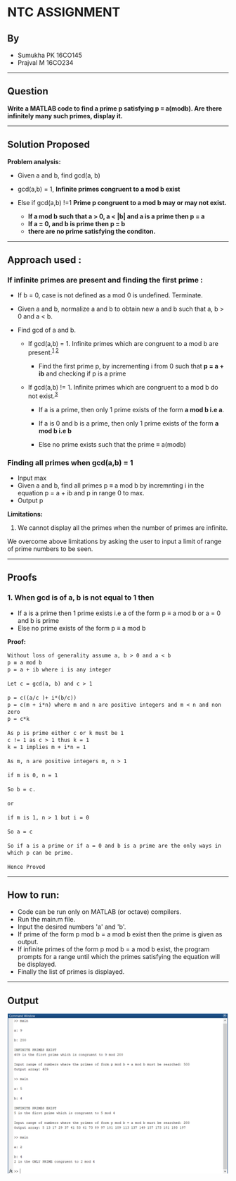 NTC ASSIGNMENT
=
## By

* Sumukha PK 16CO145
* Prajval M 16CO234 

___

## Question
<b>Write a MATLAB code to find a prime p satisfying p ≡ a(modb). Are
there infinitely many such primes, display it.</b>
___

## Solution Proposed

<b>Problem analysis:</b>

* Given a and b, find gcd(a, b)

* gcd(a,b) = 1, <b> Infinite primes congruent to a mod b exist</b>

* Else if gcd(a,b) !=1 <b> Prime p congruent to a mod b may or may not exist. 
    * If a mod b such that a > 0, a < |b| and a is a prime then p = a
    * If a = 0, and b is prime then p = b
    * there are no prime satisfying the conditon.</b>
    
___

## Approach used : 


### <b>If infinite primes are present and finding the first prime :</b>

* If b = 0, case is not defined as a mod 0 is undefined. Terminate.

* Given a and b, normalize a and b to obtain new a and b such that a, b > 0 and a < b.

* Find gcd of a and b.
    
    * If gcd(a,b) = 1. Infinite primes which are congruent to a mod b are present.<sup>[1](https://web.math.pmf.unizg.hr/nastava/studnatj/Dirichlet_theorem.pdf)
    [2](https://sites.math.washington.edu/~morrow/336_14/papers/austin.pdf)</sup>
        
        * Find the first prime p, by incrementing i from 0 such that <b>p = a + ib</b>
        and checking if p is a prime
    
    * If gcd(a,b) != 1. Infinite primes which are congruent to a mod b do not exist.<sup>[3](README.md#proofs)</sup>

        * If a is a prime, then only 1 prime exists of the form <b>a mod b i.e a</b>.

        * If a is 0 and b is a prime, then only 1 prime exists of the form <b>a mod b i.e b</b>

        * Else no prime exists such that the prime ≡ a(modb)

### <b>Finding all primes when gcd(a,b) = 1</b>
* Input max
* Given a and b, find all primes p ≡ a mod b by incremnting i in the equation p = a + ib and p in range 0 to max. 
* Output p

<b> Limitations:  </b>
1. We cannot display all the primes when the number of primes are infinite.

We overcome above limitations by asking the user to input a limit of range of prime numbers to be seen.
___

## Proofs

### <b> 1. When gcd is of a, b is not equal to 1 then</b>
    
* If a is a prime then 1 prime exists i.e a of the form p ≡ a mod b or a = 0 and b is prime
* Else no prime exists of the form p ≡ a mod b

<b>Proof:</b>

    Without loss of generality assume a, b > 0 and a < b
    p ≡ a mod b
    p = a + ib where i is any integer

    Let c = gcd(a, b) and c > 1
    
    p = c((a/c )+ i*(b/c))
    p = c(m + i*n) where m and n are positive integers and m < n and non zero
    p = c*k

    As p is prime either c or k must be 1
    c != 1 as c > 1 thus k = 1
    k = 1 implies m + i*n = 1

    As m, n are positive integers m, n > 1

    if m is 0, n = 1

    So b = c. 

    or 
    
    if m is 1, n > 1 but i = 0

    So a = c

    So if a is a prime or if a = 0 and b is a prime are the only ways in which p can be prime.

    Hence Proved

___

## How to run:

* Code can be run only on MATLAB (or octave) compilers.
* Run the main.m file.
* Input the desired numbers 'a' and 'b'.
* If prime of the form p mod b = a mod b exist then the prime is given as output.
* If infinite primes of the form p mod b = a mod b exist, the program prompts for a range until which the primes satisfying the equation will be displayed.
* Finally the list of primes is displayed.

___


## Output
![Output_1](images/op_1.PNG)
